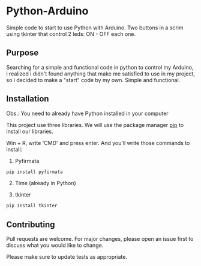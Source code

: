 # Python-Arduino
Simple code to start to use Python with Arduino. Two buttons in a scrim using tkinter that control 2 leds: ON - OFF each one.

## Purpose
Searching for a simple and functional code in python to control my Arduino, i realized i didn't found anything that make me satisfied to use in my project, so i decided to make a "start" code by my own. Simple and functional.

## Installation
Obs.: You need to already have Python installed in your computer

This project use three libraries. We will use the package manager [pip](https://pip.pypa.io/en/stable/) to install our libraries.

Win + R, write 'CMD' and press enter. And you'll write those commands to install:

1. Pyfirmata
```bash
pip install pyfirmata
```

2. Time (already in Python)

3. tkinter
```bash
pip install tkinter
```

## Contributing
Pull requests are welcome. For major changes, please open an issue first to discuss what you would like to change.

Please make sure to update tests as appropriate.
